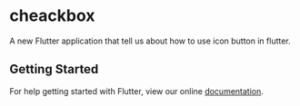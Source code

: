 # cheackbox

A new Flutter application that tell us about how to use icon button in flutter.

## Getting Started

For help getting started with Flutter, view our online
[documentation](https://flutter.io/).
